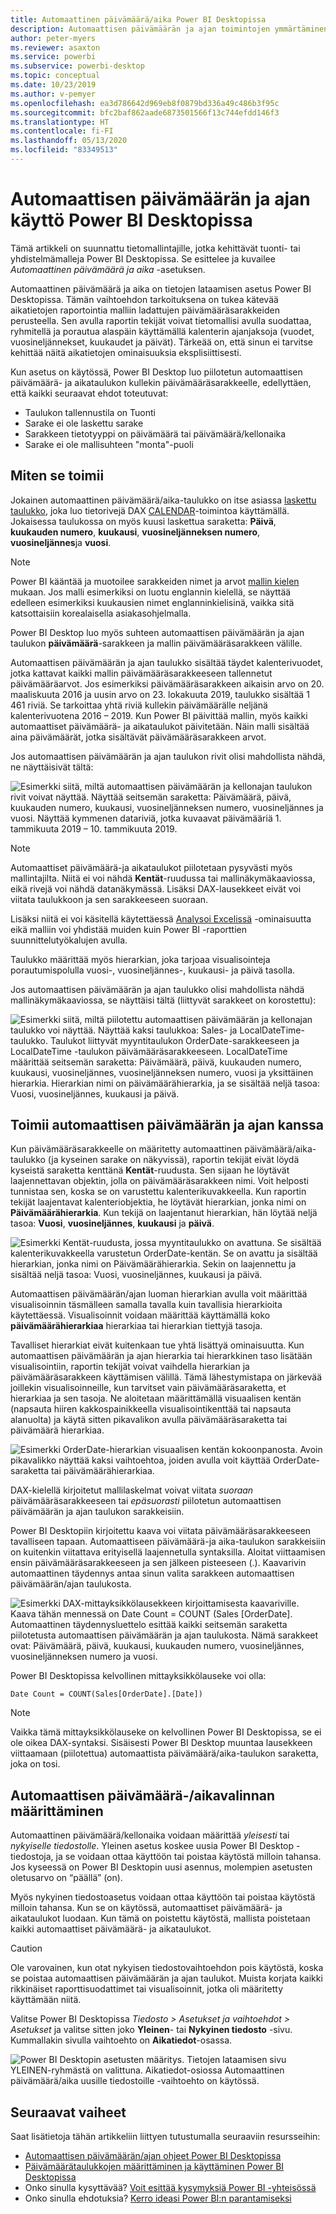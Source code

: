 ```yaml
---
title: Automaattinen päivämäärä/aika Power BI Desktopissa
description: Automaattisen päivämäärän ja ajan toimintojen ymmärtäminen Power BI Desktopista.
author: peter-myers
ms.reviewer: asaxton
ms.service: powerbi
ms.subservice: powerbi-desktop
ms.topic: conceptual
ms.date: 10/23/2019
ms.author: v-pemyer
ms.openlocfilehash: ea3d786642d969eb8f0879bd336a49c486b3f95c
ms.sourcegitcommit: bfc2baf862aade6873501566f13c744efdd146f3
ms.translationtype: HT
ms.contentlocale: fi-FI
ms.lasthandoff: 05/13/2020
ms.locfileid: "83349513"
---
```

# <a name="apply-auto-datetime-in-power-bi-desktop"></a>Automaattisen päivämäärän ja ajan käyttö Power BI Desktopissa

Tämä artikkeli on suunnattu tietomallintajille, jotka kehittävät tuonti- tai yhdistelmämalleja Power BI Desktopissa. Se esittelee ja kuvailee _Automaattinen päivämäärä ja aika_ -asetuksen.

Automaattinen päivämäärä ja aika on tietojen lataamisen asetus Power BI Desktopissa. Tämän vaihtoehdon tarkoituksena on tukea kätevää aikatietojen raportointia malliin ladattujen päivämääräsarakkeiden perusteella. Sen avulla raportin tekijät voivat tietomallisi avulla suodattaa, ryhmitellä ja porautua alaspäin käyttämällä kalenterin ajanjaksoja (vuodet, vuosineljännekset, kuukaudet ja päivät). Tärkeää on, että sinun ei tarvitse kehittää näitä aikatietojen ominaisuuksia eksplisiittisesti.

Kun asetus on käytössä, Power BI Desktop luo piilotetun automaattisen päivämäärä- ja aikataulukon kullekin päivämääräsarakkeelle, edellyttäen, että kaikki seuraavat ehdot toteutuvat:

- Taulukon tallennustila on Tuonti
- Sarake ei ole laskettu sarake
- Sarakkeen tietotyyppi on päivämäärä tai päivämäärä/kellonaika
- Sarake ei ole mallisuhteen "monta"-puoli

## <a name="how-it-works"></a>Miten se toimii

Jokainen automaattinen päivämäärä/aika-taulukko on itse asiassa [laskettu taulukko](desktop-calculated-tables.md), joka luo tietorivejä DAX [CALENDAR](/dax/calendar-function-dax)-toimintoa käyttämällä. Jokaisessa taulukossa on myös kuusi laskettua saraketta: **Päivä**, **kuukauden numero**, **kuukausi**, **vuosineljänneksen numero**, **vuosineljännes**ja **vuosi**.

> [!NOTE]
> Power BI kääntää ja muotoilee sarakkeiden nimet ja arvot [mallin kielen](../fundamentals/supported-languages-countries-regions.md#choose-the-language-for-the-model-in-power-bi-desktop) mukaan. Jos malli esimerkiksi on luotu englannin kielellä, se näyttää edelleen esimerkiksi kuukausien nimet englanninkielisinä, vaikka sitä katsottaisiin korealaisella asiakasohjelmalla.

Power BI Desktop luo myös suhteen automaattisen päivämäärän ja ajan taulukon **päivämäärä**-sarakkeen ja mallin päivämääräsarakkeen välille.

Automaattisen päivämäärän ja ajan taulukko sisältää täydet kalenterivuodet, jotka kattavat kaikki mallin päivämääräsarakkeeseen tallennetut päivämääräarvot. Jos esimerkiksi päivämääräsarakkeen aikaisin arvo on 20. maaliskuuta 2016 ja uusin arvo on 23. lokakuuta 2019, taulukko sisältää 1 461 riviä. Se tarkoittaa yhtä riviä kullekin päivämäärälle neljänä kalenterivuotena 2016 – 2019. Kun Power BI päivittää mallin, myös kaikki automaattiset päivämäärä- ja aikataulukot päivitetään. Näin malli sisältää aina päivämäärät, jotka sisältävät päivämääräsarakkeen arvot.

Jos automaattisen päivämäärän ja ajan taulukon rivit olisi mahdollista nähdä, ne näyttäisivät tältä:

![Esimerkki siitä, miltä automaattisen päivämäärän ja kellonajan taulukon rivit voivat näyttää. Näyttää seitsemän saraketta: Päivämäärä, päivä, kuukauden numero, kuukausi, vuosineljänneksen numero, vuosineljännes ja vuosi. Näyttää kymmenen datariviä, jotka kuvaavat päivämääriä 1. tammikuuta 2019 – 10. tammikuuta 2019.](media/desktop-auto-date-time/auto-date-time-hidden-table-example-rows.png)

> [!NOTE]
> Automaattiset päivämäärä-ja aikataulukot piilotetaan pysyvästi myös mallintajilta. Niitä ei voi nähdä **Kentät**-ruudussa tai mallinäkymäkaaviossa, eikä rivejä voi nähdä datanäkymässä. Lisäksi DAX-lausekkeet eivät voi viitata taulukkoon ja sen sarakkeeseen suoraan.
>
> Lisäksi niitä ei voi käsitellä käytettäessä [Analysoi Excelissä](../collaborate-share/service-analyze-in-excel.md) -ominaisuutta eikä malliin voi yhdistää muiden kuin Power BI -raporttien suunnittelutyökalujen avulla.

Taulukko määrittää myös hierarkian, joka tarjoaa visualisointeja porautumispolulla vuosi-, vuosineljännes-, kuukausi- ja päivä tasolla.

Jos automaattisen päivämäärän ja ajan taulukko olisi mahdollista nähdä mallinäkymäkaaviossa, se näyttäisi tältä (liittyvät sarakkeet on korostettu):

![Esimerkki siitä, miltä piilotettu automaattisen päivämäärän ja kellonajan taulukko voi näyttää. Näyttää kaksi taulukkoa: Sales- ja LocalDateTime-taulukko. Taulukot liittyvät myyntitaulukon OrderDate-sarakkeeseen ja LocalDateTime -taulukon päivämääräsarakkeeseen. LocalDateTime määrittää seitsemän saraketta: Päivämäärä, päivä, kuukauden numero, kuukausi, vuosineljännes, vuosineljänneksen numero, vuosi ja yksittäinen hierarkia. Hierarkian nimi on päivämäärähierarkia, ja se sisältää neljä tasoa: Vuosi, vuosineljännes, kuukausi ja päivä.](media/desktop-auto-date-time/auto-date-time-hidden-table-example-diagram.png)

## <a name="work-with-auto-datetime"></a>Toimii automaattisen päivämäärän ja ajan kanssa

Kun päivämääräsarakkeelle on määritetty automaattinen päivämäärä/aika-taulukko (ja kyseinen sarake on näkyvissä), raportin tekijät eivät löydä kyseistä saraketta kenttänä **Kentät**-ruudusta. Sen sijaan he löytävät laajennettavan objektin, jolla on päivämääräsarakkeen nimi. Voit helposti tunnistaa sen, koska se on varustettu kalenterikuvakkeella. Kun raportin tekijät laajentavat kalenteriobjektia, he löytävät hierarkian, jonka nimi on **Päivämäärähierarkia**. Kun tekijä on laajentanut hierarkian, hän löytää neljä tasoa: **Vuosi**, **vuosineljännes**, **kuukausi** ja **päivä**.

![Esimerkki Kentät-ruudusta, jossa myyntitaulukko on avattuna. Se sisältää kalenterikuvakkeella varustetun OrderDate-kentän. Se on avattu ja sisältää hierarkian, jonka nimi on Päivämäärähierarkia. Sekin on laajennettu ja sisältää neljä tasoa: Vuosi, vuosineljännes, kuukausi ja päivä.](media/desktop-auto-date-time/auto-date-time-fields-pane-example.png)

Automaattisen päivämäärän/ajan luoman hierarkian avulla voit määrittää visualisoinnin täsmälleen samalla tavalla kuin tavallisia hierarkioita käytettäessä. Visualisoinnit voidaan määrittää käyttämällä koko **päivämäärähierarkiaa** hierarkiaa tai hierarkian tiettyjä tasoja.

Tavalliset hierarkiat eivät kuitenkaan tue yhtä lisättyä ominaisuutta. Kun automaattisen päivämäärän ja ajan hierarkia tai hierarkkinen taso lisätään visualisointiin, raportin tekijät voivat vaihdella hierarkian ja päivämääräsarakkeen käyttämisen välillä. Tämä lähestymistapa on järkevää joillekin visualisoinneille, kun tarvitset vain päivämääräsaraketta, et hierarkiaa ja sen tasoja. Ne aloitetaan määrittämällä visuaalisen kentän (napsauta hiiren kakkospainikkeella visualisointikenttää tai napsauta alanuolta) ja käytä sitten pikavalikon avulla päivämääräsaraketta tai päivämäärä hierarkiaa.

![Esimerkki OrderDate-hierarkian visuaalisen kentän kokoonpanosta. Avoin pikavalikko näyttää kaksi vaihtoehtoa, joiden avulla voit käyttää OrderDate-saraketta tai päivämäärähierarkiaa.](media/desktop-auto-date-time/auto-date-time-configure-visuals-fields.png)

DAX-kielellä kirjoitetut mallilaskelmat voivat viitata _suoraan_ päivämääräsarakkeeseen tai _epäsuorasti_ piilotetun automaattisen päivämäärän ja ajan taulukon sarakkeisiin.

Power BI Desktopiin kirjoitettu kaava voi viitata päivämääräsarakkeeseen tavalliseen tapaan. Automaattiseen päivämäärä-ja aika-taulukon sarakkeisiin on kuitenkin viitattava erityisellä laajennetulla syntaksilla. Aloitat viittaamisen ensin päivämääräsarakkeeseen ja sen jälkeen pisteeseen (.). Kaavarivin automaattinen täydennys antaa sinun valita sarakkeen automaattisen päivämäärän/ajan taulukosta.

![Esimerkki DAX-mittayksikkölausekkeen kirjoittamisesta kaavariville. Kaava tähän mennessä on Date Count = COUNT (Sales [OrderDate]. Automaattinen täydennysluettelo esittää kaikki seitsemän saraketta piilotetusta automaattisen päivämäärän ja ajan taulukosta. Nämä sarakkeet ovat: Päivämäärä, päivä, kuukausi, kuukauden numero, vuosineljännes, vuosineljänneksen numero ja vuosi.](media/desktop-auto-date-time/auto-date-time-dax-auto-complete.png)

Power BI Desktopissa kelvollinen mittayksikkölauseke voi olla:

```dax
Date Count = COUNT(Sales[OrderDate].[Date])
```

> [!NOTE]
> Vaikka tämä mittayksikkölauseke on kelvollinen Power BI Desktopissa, se ei ole oikea DAX-syntaksi. Sisäisesti Power BI Desktop muuntaa lausekkeen viittaamaan (piilotettua) automaattista päivämäärä/aika-taulukon saraketta, joka on tosi.

## <a name="configure-auto-datetime-option"></a>Automaattisen päivämäärä-/aikavalinnan määrittäminen

Automaattinen päivämäärä/kellonaika voidaan määrittää _yleisesti_ tai _nykyiselle tiedostolle_. Yleinen asetus koskee uusia Power BI Desktop -tiedostoja, ja se voidaan ottaa käyttöön tai poistaa käytöstä milloin tahansa. Jos kyseessä on Power BI Desktopin uusi asennus, molempien asetusten oletusarvo on “päällä” (on).

Myös nykyinen tiedostoasetus voidaan ottaa käyttöön tai poistaa käytöstä milloin tahansa. Kun se on käytössä, automaattiset päivämäärä- ja aikataulukot luodaan. Kun tämä on poistettu käytöstä, mallista poistetaan kaikki automaattiset päivämäärä- ja aikataulukot.

> [!CAUTION]
> Ole varovainen, kun otat nykyisen tiedostovaihtoehdon pois käytöstä, koska se poistaa automaattisen päivämäärän ja ajan taulukot. Muista korjata kaikki rikkinäiset raporttisuodattimet tai visualisoinnit, jotka oli määritetty käyttämään niitä.

Valitse Power BI Desktopissa _Tiedosto > Asetukset ja vaihtoehdot > Asetukset_ ja valitse sitten joko **Yleinen**- tai **Nykyinen tiedosto** -sivu. Kummallakin sivulla vaihtoehto on **Aikatiedot**-osassa.

![Power BI Desktopin asetusten määritys. Tietojen lataamisen sivu YLEINEN-ryhmästä on valittuna. Aikatiedot-osiossa Automaattinen päivämäärä/aika uusille tiedostoille -vaihtoehto on käytössä.](media/desktop-auto-date-time/auto-date-time-configure-global-options.png)

## <a name="next-steps"></a>Seuraavat vaiheet

Saat lisätietoja tähän artikkeliin liittyen tutustumalla seuraaviin resursseihin:

- [Automaattisen päivämäärän/ajan ohjeet Power BI Desktopissa](../guidance/auto-date-time.md)
- [Päivämäärätaulukkojen määrittäminen ja käyttäminen Power BI Desktopissa](desktop-date-tables.md)
- Onko sinulla kysyttävää? [Voit esittää kysymyksiä Power BI -yhteisössä](https://community.powerbi.com/)
- Onko sinulla ehdotuksia? [Kerro ideasi Power BI:n parantamiseksi](https://ideas.powerbi.com/)

